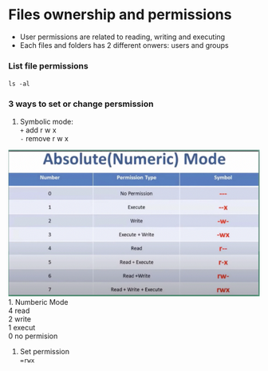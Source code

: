 # Files ownership and permissions
* User permissions are related to reading, writing and executing
* Each files and folders has 2 different onwers: users and groups

### List file permissions
`ls -al`
### 3 ways to set or change persmission
1. Symbolic mode:</br>
`+` add  r w x </br>
`-` remove  r w x</br>
<img src="./images/numberic.png" alt="My Image">
1. Numberic Mode</br>
4 read</br>
2 write</br>
1 execut</br>
0 no permision</br>

1. Set permission</br>
 `=rwx`